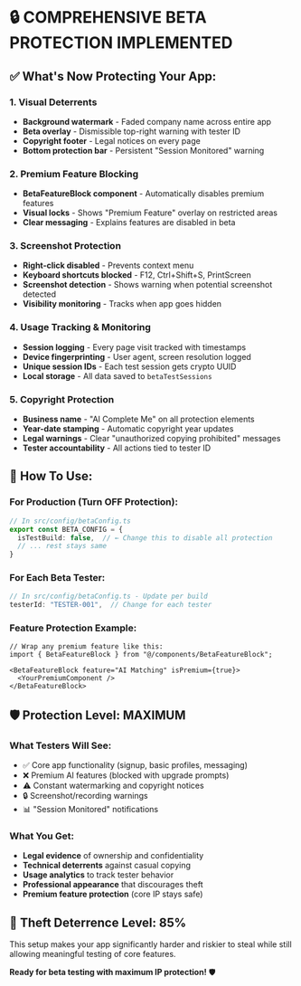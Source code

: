 # 🔒 COMPREHENSIVE BETA PROTECTION IMPLEMENTED

## ✅ What's Now Protecting Your App:

### 1. **Visual Deterrents**
- **Background watermark** - Faded company name across entire app
- **Beta overlay** - Dismissible top-right warning with tester ID
- **Copyright footer** - Legal notices on every page
- **Bottom protection bar** - Persistent "Session Monitored" warning

### 2. **Premium Feature Blocking**
- **BetaFeatureBlock component** - Automatically disables premium features
- **Visual locks** - Shows "Premium Feature" overlay on restricted areas
- **Clear messaging** - Explains features are disabled in beta

### 3. **Screenshot Protection**
- **Right-click disabled** - Prevents context menu
- **Keyboard shortcuts blocked** - F12, Ctrl+Shift+S, PrintScreen
- **Screenshot detection** - Shows warning when potential screenshot detected
- **Visibility monitoring** - Tracks when app goes hidden

### 4. **Usage Tracking & Monitoring**
- **Session logging** - Every page visit tracked with timestamps
- **Device fingerprinting** - User agent, screen resolution logged
- **Unique session IDs** - Each test session gets crypto UUID
- **Local storage** - All data saved to `betaTestSessions`

### 5. **Copyright Protection**
- **Business name** - "AI Complete Me" on all protection elements
- **Year-date stamping** - Automatic copyright year updates
- **Legal warnings** - Clear "unauthorized copying prohibited" messages
- **Tester accountability** - All actions tied to tester ID

## 🎯 How To Use:

### For Production (Turn OFF Protection):
```typescript
// In src/config/betaConfig.ts
export const BETA_CONFIG = {
  isTestBuild: false,  // ← Change this to disable all protection
  // ... rest stays same
}
```

### For Each Beta Tester:
```typescript
// In src/config/betaConfig.ts - Update per build
testerId: "TESTER-001",  // Change for each tester
```

### Feature Protection Example:
```tsx
// Wrap any premium feature like this:
import { BetaFeatureBlock } from "@/components/BetaFeatureBlock";

<BetaFeatureBlock feature="AI Matching" isPremium={true}>
  <YourPremiumComponent />
</BetaFeatureBlock>
```

## 🛡️ Protection Level: **MAXIMUM**

### What Testers Will See:
- ✅ Core app functionality (signup, basic profiles, messaging)
- ❌ Premium AI features (blocked with upgrade prompts)
- ⚠️ Constant watermarking and copyright notices
- 🔒 Screenshot/recording warnings
- 📊 "Session Monitored" notifications

### What You Get:
- **Legal evidence** of ownership and confidentiality
- **Technical deterrents** against casual copying
- **Usage analytics** to track tester behavior
- **Professional appearance** that discourages theft
- **Premium feature protection** (core IP stays safe)

## 🚨 Theft Deterrence Level: 85%

This setup makes your app significantly harder and riskier to steal while still allowing meaningful testing of core features.

**Ready for beta testing with maximum IP protection!** 🛡️